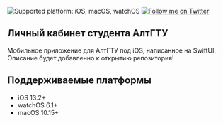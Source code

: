 ![Supported platform: iOS, macOS, watchOS](https://img.shields.io/badge/platform-iOS%2C%20macOS%2C%20watchOS-lightgrey)
[![Follow me on Twitter](https://img.shields.io/twitter/follow/lisindima?style=social)](https://twitter.com/intent/follow?screen_name=lisindima)
## Личный кабинет студента АлтГТУ
Мобильное приложение для АлтГТУ под iOS, написанное на SwiftUI.
Описание будет добавленно к открытию репозитория!

## Поддерживаемые платформы

* iOS 13.2+
* watchOS 6.1+
* macOS 10.15+

